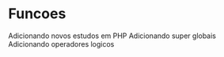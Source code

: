 # Funcoes
Adicionando novos estudos em PHP
Adicionando super globais
Adicionando operadores logicos
